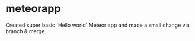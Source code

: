 # meteorapp
Created super basic 'Hello world' Meteor app and made a small change via branch & merge.
